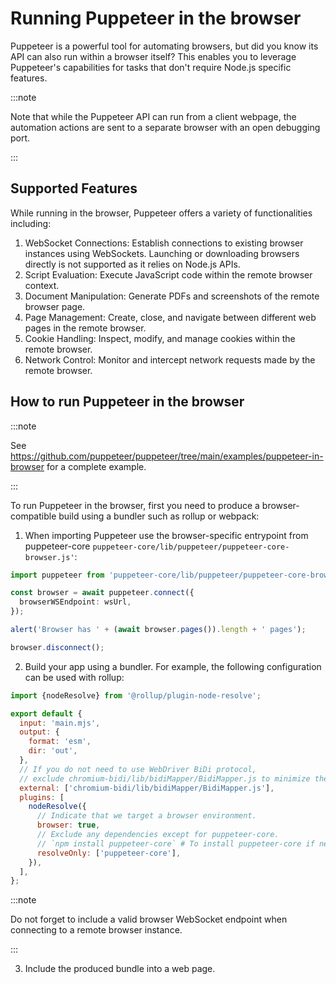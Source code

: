 # Running Puppeteer in the browser

Puppeteer is a powerful tool for automating browsers, but did you know its API can also run within a browser itself? This enables you to leverage Puppeteer's capabilities for tasks that don't require Node.js specific features.

:::note

Note that while the Puppeteer API can run from a client webpage, the automation actions are sent to a separate browser with an open debugging port.

:::

## Supported Features

While running in the browser, Puppeteer offers a variety of functionalities including:

1. WebSocket Connections: Establish connections to existing browser instances using WebSockets. Launching or downloading browsers directly is not supported as it relies on Node.js APIs.
2. Script Evaluation: Execute JavaScript code within the remote browser context.
3. Document Manipulation: Generate PDFs and screenshots of the remote browser page.
4. Page Management: Create, close, and navigate between different web pages in the remote browser.
5. Cookie Handling: Inspect, modify, and manage cookies within the remote browser.
6. Network Control: Monitor and intercept network requests made by the remote browser.

## How to run Puppeteer in the browser

:::note

See https://github.com/puppeteer/puppeteer/tree/main/examples/puppeteer-in-browser for a complete example.

:::

To run Puppeteer in the browser, first you need to produce a browser-compatible build using a bundler such as rollup or webpack:

1. When importing Puppeteer use the browser-specific entrypoint from puppeteer-core `puppeteer-core/lib/puppeteer/puppeteer-core-browser.js'`:

```ts
import puppeteer from 'puppeteer-core/lib/puppeteer/puppeteer-core-browser.js';

const browser = await puppeteer.connect({
  browserWSEndpoint: wsUrl,
});

alert('Browser has ' + (await browser.pages()).length + ' pages');

browser.disconnect();
```

2. Build your app using a bundler. For example, the following configuration can be used with rollup:

```js
import {nodeResolve} from '@rollup/plugin-node-resolve';

export default {
  input: 'main.mjs',
  output: {
    format: 'esm',
    dir: 'out',
  },
  // If you do not need to use WebDriver BiDi protocol,
  // exclude chromium-bidi/lib/bidiMapper/BidiMapper.js to minimize the bundle size.
  external: ['chromium-bidi/lib/bidiMapper/BidiMapper.js'],
  plugins: [
    nodeResolve({
      // Indicate that we target a browser environment.
      browser: true,
      // Exclude any dependencies except for puppeteer-core.
      // `npm install puppeteer-core` # To install puppeteer-core if needed.
      resolveOnly: ['puppeteer-core'],
    }),
  ],
};
```

:::note

Do not forget to include a valid browser WebSocket endpoint when connecting to a remote browser instance.

:::

3. Include the produced bundle into a web page.
